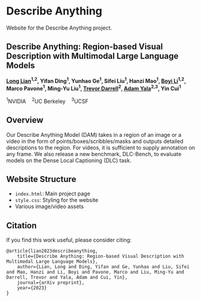 # Describe Anything

Website for the Describe Anything project.

## Describe Anything: Region-based Visual Description with Multimodal Large Language Models

**[Long Lian](https://tonylian.com)<sup>1,2</sup>, Yifan Ding<sup>1</sup>, Yunhao Ge<sup>1</sup>, Sifei Liu<sup>1</sup>, Hanzi Mao<sup>1</sup>, [Boyi Li](https://sites.google.com/site/boyilics/home)<sup>1,2</sup>, Marco Pavone<sup>1</sup>, Ming-Yu Liu<sup>1</sup>, [Trevor Darrell](https://people.eecs.berkeley.edu/~trevor/)<sup>2</sup>, [Adam Yala](https://www.adamyala.org/)<sup>2,3</sup>, Yin Cui<sup>1</sup>**

<sup>1</sup>NVIDIA &nbsp;&nbsp; <sup>2</sup>UC Berkeley &nbsp;&nbsp; <sup>3</sup>UCSF

## Overview

Our Describe Anything Model (DAM) takes in a region of an image or a video in the form of points/boxes/scribbles/masks and outputs detailed descriptions to the region. For videos, it is sufficient to supply annotation on any frame. We also release a new benchmark, DLC-Bench, to evaluate models on the Dense Local Captioning (DLC) task.

## Website Structure

- `index.html`: Main project page
- `style.css`: Styling for the website
- Various image/video assets

## Citation

If you find this work useful, please consider citing:

```
@article{lian2023describeanything,
    title={Describe Anything: Region-based Visual Description with Multimodal Large Language Models}, 
    author={Lian, Long and Ding, Yifan and Ge, Yunhao and Liu, Sifei and Mao, Hanzi and Li, Boyi and Pavone, Marco and Liu, Ming-Yu and Darrell, Trevor and Yala, Adam and Cui, Yin},
    journal={arXiv preprint},
    year={2023}
}
``` 